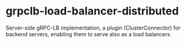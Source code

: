 # grpclb-load-balancer-distributed
Server-side gRPC-LB implementation, a plugin (ClusterConnector) for backend servers, enabling them to serve also as a load balancers.
